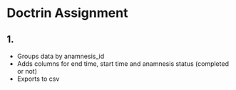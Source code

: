 # Doctrin Assignment
## 1.
- Groups data by anamnesis_id
- Adds columns for end time, start time and anamnesis status (completed or not)
- Exports to csv

